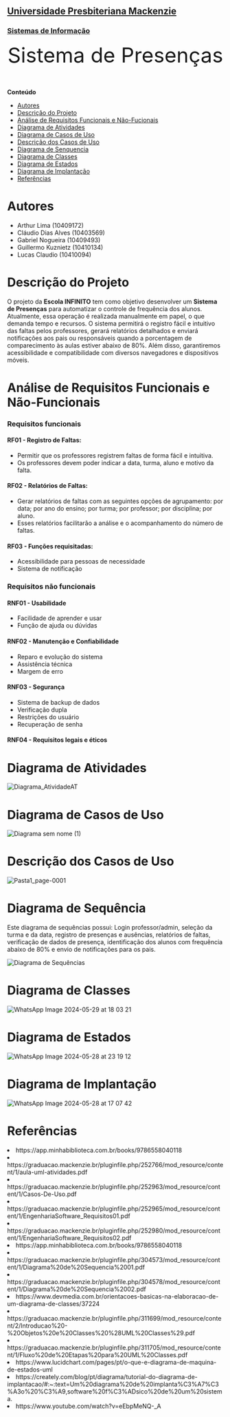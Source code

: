 <h2><a href= "https://www.mackenzie.br">Universidade Presbiteriana Mackenzie</a></h2>
<h3><a href= "https://www.mackenzie.br/graduacao/sao-paulo-higienopolis/sistemas-de-informacao">Sistemas de Informação</a></h3>


<font size="+12"><center>
Sistema de Presenças
</center></font>

**Conteúdo**
- [Autores](#nome-alunos)
- [Descrição do Projeto](#introdução-do-projeto)
- [Análise de Requisitos Funcionais e Não-Fucionais](#descrição-dos-requisitos)
- [Diagrama de Atividades](#diagrama-de-atividades) 
- [Diagrama de Casos de Uso](#diagrama-de-comportamento-atores)
- [Descrição dos Casos de Uso](#descrição-das-funcões)
- [Diagrama de Senquencia](#diagrama-de-ordem-interações)
- [Diagrama de Classes](#diagrama-orientado-objetos)
- [Diagrama de Estados](#diagrama-estrutura-componente)
- [Diagrama de Implantação](#diagrama-de-hardware-software)
- [Referências](#referências)


# Autores
* Arthur Lima (10409172)
* Cláudio Dias Alves (10403569)
* Gabriel Nogueira (10409493)
* Guillermo Kuznietz (10410134)
* Lucas Claudio (10410094)


# Descrição do Projeto
O projeto da **Escola INFINITO** tem como objetivo desenvolver um **Sistema de Presenças** para automatizar o controle de frequência dos alunos. Atualmente, essa operação é realizada manualmente em papel, o que demanda tempo e recursos. O sistema permitirá o registro fácil e intuitivo das faltas pelos professores, gerará relatórios detalhados e enviará notificações aos pais ou responsáveis quando a porcentagem de comparecimento às aulas estiver abaixo de 80%. Além disso, garantiremos acessibilidade e compatibilidade com diversos navegadores e dispositivos móveis.


# Análise de Requisitos Funcionais e Não-Funcionais
<h3>Requisitos funcionais</h3>
<h4>RF01 - Registro de Faltas:</h4>
<ul>
  <li>Permitir que os professores registrem faltas de forma fácil e intuitiva.
  <li>Os professores devem poder indicar a data, turma, aluno e motivo da falta.
</ul>
<h4>RF02 - Relatórios de Faltas:</h4>
<ul>
  <li>Gerar relatórios de faltas com as seguintes opções de agrupamento: por data; por ano do ensino; por turma; por professor; por disciplina; por aluno.
  <li>Esses relatórios facilitarão a análise e o acompanhamento do número de faltas.
</ul>
<h4>RF03 - Funções requisitadas:</h4>
<ul> 
<li>Acessibilidade para pessoas de necessidade
<li>Sistema de notificação
</ul>

<h3>Requisitos não funcionais</h3>
<h4>RNF01 - Usabilidade</h4>
<ul>
  <li>Facilidade de aprender e usar
  <li>Função de ajuda ou dúvidas
</ul>
<h4>RNF02 - Manutenção e Confiabilidade</h4>
<ul>
  <li>Reparo e evolução do sistema
  <li>Assistência técnica
  <li>Margem de erro
</ul>
<h4>RNF03 - Segurança</h4>
<ul>
  <li>Sistema de backup de dados
  <li>Verificação dupla
  <li>Restrições do usuário
  <li>Recuperação de senha
</ul>
<h4>RNF04 - Requisitos legais e éticos</h4>


# Diagrama de Atividades

![Diagrama_AtividadeAT](https://github.com/Grupo-ProjSoft/ProjSoft-Classroom/assets/161867289/37564436-7104-4cf0-bc50-69cb7656a1d1)

# Diagrama de Casos de Uso

![Diagrama sem nome (1)](https://github.com/Grupo-ProjSoft/ProjSoft-Classroom/assets/161867289/70520b66-a09a-443b-a4ce-dd8b614c8873)

# Descrição dos Casos de Uso

![Pasta1_page-0001](https://github.com/Grupo-ProjSoft/ProjSoft-Classroom/assets/161867289/06838397-5a82-432f-97c3-0e6f8594fffc)

# Diagrama de Sequência
Este diagrama de sequências possui: Login professor/admin, seleção da turma e da data, registro de presenças e ausências, relatórios de faltas, verificação de dados de presença, identificação dos alunos com frequência abaixo de 80% e envio de notificações para os pais.

![Diagrama de Sequências](https://github.com/Grupo-ProjSoft/ProjSoft-Classroom/assets/161867289/51066bb8-e9a7-4d44-8bff-9a5eab4128c6)

# Diagrama de Classes

![WhatsApp Image 2024-05-29 at 18 03 21](https://github.com/Grupo-ProjSoft/ProjSoft-Classroom/assets/161867289/f9be50fe-689a-4ce2-987a-2d8d98bacc1e)

# Diagrama de Estados

![WhatsApp Image 2024-05-28 at 23 19 12](https://github.com/Grupo-ProjSoft/ProjSoft-Classroom/assets/161867289/69be5192-3f57-45be-96d6-403c865de7f8)

# Diagrama de Implantação

![WhatsApp Image 2024-05-28 at 17 07 42](https://github.com/Grupo-ProjSoft/ProjSoft-Classroom/assets/161867289/fb3cb746-a1d5-426c-b731-979afcf13920)

# Referências
<li> https://app.minhabiblioteca.com.br/books/9786558040118
<li> https://graduacao.mackenzie.br/pluginfile.php/252766/mod_resource/content/1/aula-uml-atividades.pdf
<li> https://graduacao.mackenzie.br/pluginfile.php/252963/mod_resource/content/1/Casos-De-Uso.pdf
<li> https://graduacao.mackenzie.br/pluginfile.php/252965/mod_resource/content/1/EngenhariaSoftware_Requisitos01.pdf
<li> https://graduacao.mackenzie.br/pluginfile.php/252980/mod_resource/content/1/EngenhariaSoftware_Requisitos02.pdf
<li> https://app.minhabiblioteca.com.br/books/9786558040118
<li> https://graduacao.mackenzie.br/pluginfile.php/304573/mod_resource/content/1/Diagrama%20de%20Sequencia%2001.pdf
<li> https://graduacao.mackenzie.br/pluginfile.php/304578/mod_resource/content/1/Diagrama%20de%20Sequencia%2002.pdf
<li> https://www.devmedia.com.br/orientacoes-basicas-na-elaboracao-de-um-diagrama-de-classes/37224
<li> https://graduacao.mackenzie.br/pluginfile.php/311699/mod_resource/content/2/Introducao%20-%20Objetos%20e%20Classes%20%28UML%20Classes%29.pdf
<li> https://graduacao.mackenzie.br/pluginfile.php/311705/mod_resource/content/1/Fluxo%20de%20Etapas%20para%20UML%20Classes.pdf
<li> https://www.lucidchart.com/pages/pt/o-que-e-diagrama-de-maquina-de-estados-uml
<li> https://creately.com/blog/pt/diagrama/tutorial-do-diagrama-de-implantacao/#:~:text=Um%20diagrama%20de%20implanta%C3%A7%C3%A3o%20%C3%A9,software%20f%C3%ADsico%20de%20um%20sistema.
<li> https://www.youtube.com/watch?v=eEbpMeNQ-_A
